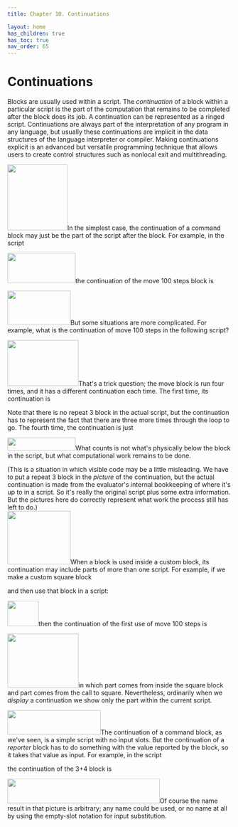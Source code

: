 ```yaml
---
title: Chapter 10. Continuations

layout: home
has_children: true
has_toc: true
nav_order: 65
---
```


 Continuations
=============

Blocks are usually used within a script. The *continuation* of a block
within a particular script is the part of the computation that remains
to be completed after the block does its job. A continuation can be
represented as a ringed script. Continuations are always part of the
interpretation of any program in any language, but usually these
continuations are implicit in the data structures of the language
interpreter or compiler. Making continuations explicit is an advanced
but versatile programming technique that allows users to create control
structures such as nonlocal exit and multithreading.

<img src="/snap-manual/assets/images/image874.png" style="width:135px; height:148px">In the simplest case, the continuation of
a command block may just be the part of the script after the block. For
example, in the script

<img src="/snap-manual/assets/images/image875.png" style="width:153px; height:68px">the continuation of the move 100 steps
block is

<img src="/snap-manual/assets/images/image876.png" style="width:142px; height:77px">But some situations are more complicated.
For example, what is the continuation of move 100 steps in the following
script?

<img src="/snap-manual/assets/images/image877.png" style="width:160px; height:103px">That's a trick question; the move block is
run four times, and it has a different continuation each time. The first
time, its continuation is

Note that there is no repeat 3 block in the actual script, but the
continuation has to represent the fact that there are three more times
through the loop to go. The fourth time, the continuation is just

<img src="/snap-manual/assets/images/image878.png" style="width:153px; height:29px">What counts is not what's physically
below the block in the script, but what computational work remains to be
done.

(This is a situation in which visible code may be a little misleading.
We have to put a repeat 3 block in the *picture* of the continuation,
but the actual continuation is made from the evaluator's internal
bookkeeping of where it's up to in a script. So it's really the original
script plus some extra information. But the pictures here do correctly
represent what work the process still has left to do.)\
<img src="/snap-manual/assets/images/image879.png" style="width:142px; height:120px">When a block is used inside a custom block, its
continuation may include parts of more than one script. For example, if
we make a custom square block

and then use that block in a script:

<img src="/snap-manual/assets/images/image880.png" style="width:70px; height:57px">then the continuation of the first use of move 100
steps is

<img src="/snap-manual/assets/images/image881.png" style="width:160px; height:121px">in which part comes from inside the square
block and part comes from the call to square. Nevertheless, ordinarily
when we *display* a continuation we show only the part within the
current script.

<img src="/snap-manual/assets/images/image882.png" style="width:210px; height:55px">The continuation of a command block, as
we've seen, is a simple script with no input slots. But the continuation
of a *reporter* block has to do something with the value reported by the
block, so it takes that value as input. For example, in the script

the continuation of the 3+4 block is

<img src="/snap-manual/assets/images/image883.png" style="width:343px; height:55px">Of course the name result in that picture
is arbitrary; any name could be used, or no name at all by using the
empty-slot notation for input substitution.

